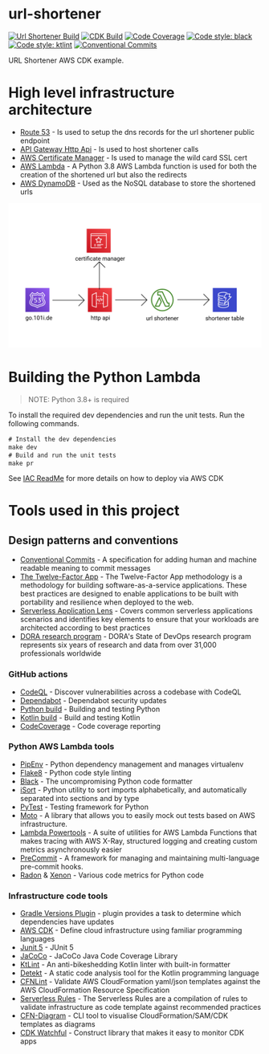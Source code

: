 # url-shortener
[![Url Shortener Build](https://github.com/michaelbrewer/url-shortener/actions/workflows/lambda.python.yml/badge.svg)](https://github.com/michaelbrewer/url-shortener/actions/workflows/lambda.python.yml)
[![CDK Build](https://github.com/michaelbrewer/url-shortener/actions/workflows/cdk.java.yml/badge.svg)](https://github.com/michaelbrewer/url-shortener/actions/workflows/cdk.java.yml)
[![Code Coverage](https://codecov.io/gh/michaelbrewer/url-shortener/branch/develop/graph/badge.svg?token=SMPW0VWHZ1)](https://codecov.io/gh/michaelbrewer/url-shortener)
[![Code style: black](https://img.shields.io/badge/code%20style-black-000000.svg)](https://github.com/psf/black)
[![Code style: ktlint](https://img.shields.io/badge/code%20style-%E2%9D%A4-FF4081.svg)](https://ktlint.github.io/)
[![Conventional Commits](https://img.shields.io/badge/Conventional%20Commits-1.0.0-yellow.svg)](https://conventionalcommits.org)

URL Shortener AWS CDK example.

# High level infrastructure architecture

- [Route 53](https://aws.amazon.com/route53/) - Is used to setup the dns records for the url shortener public endpoint
- [API Gateway Http Api](https://docs.aws.amazon.com/apigateway/latest/developerguide/http-api.html) - Is used to host shortener calls
- [AWS Certificate Manager](https://aws.amazon.com/certificate-manager/) - Is used to manage the wild card SSL cert
- [AWS Lambda](https://aws.amazon.com/lambda/) - A Python 3.8 AWS Lambda function is used for both the creation of the shortened url but also the redirects
- [AWS DynamoDB](https://aws.amazon.com/dynamodb/) - Used as the NoSQL database to store the shortened urls


![URL Shortener Service Architecture](./media/architecture.png)



# Building the Python Lambda

> NOTE: Python 3.8+ is required

To install the required dev dependencies and run the unit tests. Run the following commands.

```shell
# Install the dev dependencies
make dev
# Build and run the unit tests
make pr
```

See [IAC ReadMe](iac/README.md) for more details on how to deploy via AWS CDK

# Tools used in this project

## Design patterns and conventions

- [Conventional Commits](https://www.conventionalcommits.org/en/v1.0.0/) - A specification for adding human and machine readable meaning to commit messages
- [The Twelve-Factor App](https://12factor.net/) - The Twelve-Factor App methodology is a methodology for building software-as-a-service applications. These best practices are designed to enable applications to be built with portability and resilience when deployed to the web.
- [Serverless Application Lens](https://docs.aws.amazon.com/wellarchitected/latest/serverless-applications-lens/welcome.html) - Covers common serverless applications scenarios and identifies key elements to ensure that your workloads are architected according to best practices
- [DORA research program](https://www.devops-research.com/research.html) - DORA's State of DevOps research program represents six years of research and data from over 31,000 professionals worldwide

### GitHub actions
- [CodeQL](https://securitylab.github.com/tools/codeql/) - Discover vulnerabilities across a codebase with CodeQL
- [Dependabot](https://docs.github.com/en/code-security/supply-chain-security/managing-vulnerabilities-in-your-projects-dependencies/configuring-dependabot-security-updates) - Dependabot security updates
- [Python build](https://docs.github.com/en/actions/guides/building-and-testing-python) - Building and testing Python
- [Kotlin build](https://docs.github.com/en/actions/guides/building-and-testing-java-with-gradle) - Build and testing Kotlin
- [CodeCoverage](https://about.codecov.io) - Code coverage reporting

### Python AWS Lambda tools
- [PipEnv](https://pipenv.pypa.io/en/latest/) - Python dependency management and manages virtualenv
- [Flake8](https://flake8.pycqa.org/en/latest/) - Python code style linting
- [Black](https://github.com/psf/black) - The uncompromising Python code formatter
- [iSort](https://pycqa.github.io/isort/) - Python utility to sort imports alphabetically, and automatically separated into sections and by type
- [PyTest](https://docs.pytest.org/en/6.2.x/index.html) - Testing framework for Python
- [Moto](https://github.com/spulec/moto) - A library that allows you to easily mock out tests based on AWS infrastructure.
- [Lambda Powertools](https://github.com/awslabs/aws-lambda-powertools-python) - A suite of utilities for AWS Lambda Functions that makes tracing with AWS X-Ray, structured logging and creating custom metrics asynchronously easier
- [PreCommit](https://pre-commit.com) - A framework for managing and maintaining multi-language pre-commit hooks.
- [Radon](https://github.com/rubik/radon/) & [Xenon](https://github.com/rubik/xenon) - Various code metrics for Python code

### Infrastructure code tools
- [Gradle Versions Plugin](https://github.com/ben-manes/gradle-versions-plugin) - plugin provides a task to determine which dependencies have updates
- [AWS CDK](https://aws.amazon.com/cdk/) - Define cloud infrastructure using familiar programming languages
- [Junit 5](https://junit.org/junit5/docs/current/user-guide/) - JUnit 5
- [JaCoCo](https://www.eclemma.org/jacoco/) - JaCoCo Java Code Coverage Library
- [KtLint](https://github.com/pinterest/ktlint) - An anti-bikeshedding Kotlin linter with built-in formatter
- [Detekt](https://github.com/detekt/detekt) - A static code analysis tool for the Kotlin programming language
- [CFNLint](https://github.com/aws-cloudformation/cfn-lint) - Validate AWS CloudFormation yaml/json templates against the AWS CloudFormation Resource Specification
- [Serverless Rules](https://github.com/awslabs/serverless-rules/) - The Serverless Rules are a compilation of rules to validate infrastructure as code template against recommended practices
- [CFN-Diagram](https://github.com/mhlabs/cfn-diagram) - CLI tool to visualise CloudFormation/SAM/CDK templates as diagrams
- [CDK Watchful](https://github.com/cdklabs/cdk-watchful) - Construct library that makes it easy to monitor CDK apps
